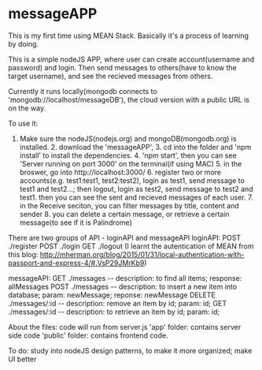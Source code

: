 # messageAPP

This is my first time using MEAN Stack. Basically it's a process of learning by doing.

This is a simple nodeJS APP, where user can create account(username and password) and login. 
Then send messages to others(have to know the target username), and see the recieved messages from others. 

Currently it runs locally(mongodb connects to 'mongodb://localhost/messageDB'), the cloud version with a public URL is on the way.

To use it:  
1. Make sure the nodeJS(nodejs.org) and mongoDB(mongodb.org) is installed. 
            2. download the 'messageAPP', 
            3. cd into the folder and 'npm install' to install the dependencies.
            4. 'npm start', then you can see 'Server running on port 3000' on the terminal(if using MAC)
            5. in the broswer, go into http://localhost:3000/
            6. register two or more accounts(e.g. test1:test1, test2:test2), login as test1, send message to test1 and test2...;
              then logout, login as test2, send message to test2 and test1. then you can see the sent and recieved messages of each user.
            7. in the Receive seciton, you can filter messages by title, content and sender
            8. you can delete a certain message, or retrieve a certain message(to see if it is Palindrome)
            
There are two groups of API - loginAPI and messageAPI
loginAPI: POST ./register
          POST ./login
          GET ./logout
          (I learnt the autentication of MEAN from this blog: http://mherman.org/blog/2015/01/31/local-authentication-with-passport-and-express-4/#.VsP29JMrKb9)
          
messageAPI: GET ./messages  -- description: to find all items; response: allMessages 
            POST ./messages -- description: to insert a new item into database; param: newMessage; reponse: newMessage
            DELETE ./messages/:id  -- description: remove an item by id; param: id;
            GET ./messages/:id -- description: to retrieve an item by id; param: id;
            
About the files:
          code will run from server.js
          'app' folder: contains server side code
          'public' folder: contains frontend code. 

To do: study into nodeJS design patterns, to make it more organized;
       make UI better
       
